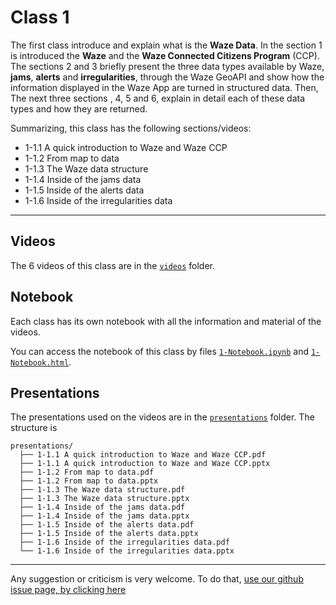 # Class 1

The first class introduce and explain what is the **Waze Data**. In the section 1 is introduced the **Waze** and the **Waze Connected Citizens Program** (CCP). The sections 2 and 3 briefly present the three data types available by Waze, **jams**, **alerts** and **irregularities**, through the Waze GeoAPI and show how the information displayed in the Waze App are turned in structured data. Then, The next three sections , 4, 5 and 6, explain in detail each of these data types and how they are returned.

Summarizing, this class has the following sections/videos:

- 1-1.1 A quick introduction to Waze and Waze CCP
- 1-1.2 From map to data
- 1-1.3 The Waze data structure
- 1-1.4 Inside of the jams data
- 1-1.5 Inside of the alerts data
- 1-1.6 Inside of the irregularities data

---

## Videos

The 6 videos of this class are in the [`videos`](videos) folder.

## Notebook

Each class has its own notebook with all the information and material of the videos. 

You can access the notebook of this class by files [`1-Notebook.ipynb`](1-Notebook.ipynb) and [`1-Notebook.html`](1-Notebook.html).

## Presentations

The presentations used on the videos are in the [`presentations`](presentations) folder. The structure is

```
presentations/
  ├── 1-1.1 A quick introduction to Waze and Waze CCP.pdf
  ├── 1-1.1 A quick introduction to Waze and Waze CCP.pptx
  ├── 1-1.2 From map to data.pdf
  ├── 1-1.2 From map to data.pptx 
  ├── 1-1.3 The Waze data structure.pdf
  ├── 1-1.3 The Waze data structure.pptx
  ├── 1-1.4 Inside of the jams data.pdf
  ├── 1-1.4 Inside of the jams data.pptx
  ├── 1-1.5 Inside of the alerts data.pdf
  ├── 1-1.5 Inside of the alerts data.pptx
  ├── 1-1.6 Inside of the irregularities data.pdf
  └── 1-1.6 Inside of the irregularities data.pptx
```

---

Any suggestion or criticism is very welcome. To do that, [use our github issue page, by clicking here](https://github.com/waze-programs/ccp-learning-center/issues)
